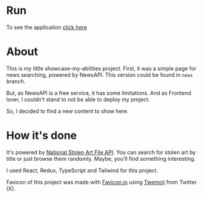 # Run
To see the application [click here](https://eu-peregudova.github.io/nsaf-app/)

# About
This is my little showcase-my-abilities project. 
First, it was a simple page for news searching, powered by NewsAPI.
This version could be found in `news` branch.

But, as NewsAPI is a free service, it has some limitations. 
And as Frontend lover, I couldn't stand to not be able to deploy my project.

So, I decided to find a new content to show here.

# How it's done
It's powered by [National Stolen Art File API](https://www.fbi.gov/investigate/violent-crime/art-crime). 
You can search for stolen art by title or just browse them randomly. 
Maybe, you'll find something interesting.

I used React, Redux, TypeScript and Tailwind for this project.

Favicon of this project was made with [Favicon.io](https://favicon.io/) using [Twemoji](https://twemoji.twitter.com/) from Twitter (X).
